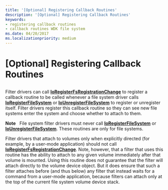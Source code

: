 ```yaml
---
title: '[Optional] Registering Callback Routines'
description: '[Optional] Registering Callback Routines'
keywords:
- registering callback routines
- callback routines WDK file system
ms.date: 04/20/2017
ms.localizationpriority: medium
---
```


# \[Optional\] Registering Callback Routines


## <span id="ddk_registering_callback_routines_if"></span><span id="DDK_REGISTERING_CALLBACK_ROUTINES_IF"></span>


Filter drivers can call [**IoRegisterFsRegistrationChange**](/windows-hardware/drivers/ddi/ntifs/nf-ntifs-ioregisterfsregistrationchange) to register a callback routine to be called whenever a file system driver calls [**IoRegisterFileSystem**](/windows-hardware/drivers/ddi/ntifs/nf-ntifs-ioregisterfilesystem) or [**IoUnregisterFileSystem**](/windows-hardware/drivers/ddi/ntifs/nf-ntifs-iounregisterfilesystem) to register or unregister itself. Filter drivers register this callback routine so they can see new file systems enter the system and choose whether to attach to them.

**Note**   File system filter drivers must never call [**IoRegisterFileSystem**](/windows-hardware/drivers/ddi/ntifs/nf-ntifs-ioregisterfilesystem) or [**IoUnregisterFileSystem**](/windows-hardware/drivers/ddi/ntifs/nf-ntifs-iounregisterfilesystem). These routines are only for file systems.

 

Filter drivers that attach to volumes only when explicitly directed (for example, by a user-mode application) should not call [**IoRegisterFsRegistrationChange**](/windows-hardware/drivers/ddi/ntifs/nf-ntifs-ioregisterfsregistrationchange). Note, however, that a filter that uses this routine has the ability to attach to any given volume immediately after that volume is mounted. Using this routine does not guarantee that the filter will attach directly to the volume device object. But it does ensure that such a filter attaches before (and thus below) any filter that instead waits for a command from a user-mode application, because filters can attach only at the top of the current file system volume device stack.

 

